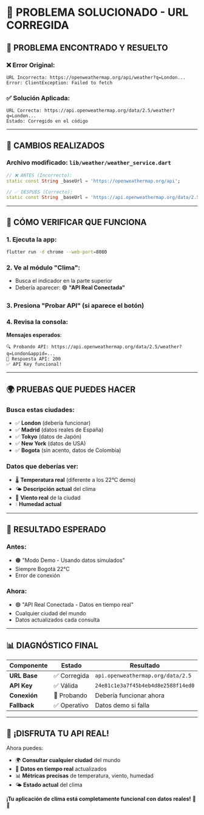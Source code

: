 # 🔧 **PROBLEMA SOLUCIONADO - URL CORREGIDA**

## 🎯 **PROBLEMA ENCONTRADO Y RESUELTO**

### ❌ **Error Original**:

```
URL Incorrecta: https://openweathermap.org/api/weather?q=London...
Error: ClientException: Failed to fetch
```

### ✅ **Solución Aplicada**:

```
URL Correcta: https://api.openweathermap.org/data/2.5/weather?q=London...
Estado: Corregido en el código
```

---

## 🔄 **CAMBIOS REALIZADOS**

### **Archivo modificado**: `lib/weather/weather_service.dart`

```dart
// ❌ ANTES (Incorrecto):
static const String _baseUrl = 'https://openweathermap.org/api';

// ✅ DESPUÉS (Correcto):
static const String _baseUrl = 'https://api.openweathermap.org/data/2.5';
```

---

## 🧪 **CÓMO VERIFICAR QUE FUNCIONA**

### **1. Ejecuta la app**:

```bash
flutter run -d chrome --web-port=8080
```

### **2. Ve al módulo "Clima"**:

- Busca el indicador en la parte superior
- Debería aparecer: 🟢 **"API Real Conectada"**

### **3. Presiona "Probar API"** (si aparece el botón)

### **4. Revisa la consola**:

**Mensajes esperados**:

```
🔍 Probando API: https://api.openweathermap.org/data/2.5/weather?q=London&appid=...
📡 Respuesta API: 200
✅ API Key funcional!
```

---

## 🌍 **PRUEBAS QUE PUEDES HACER**

### **Busca estas ciudades**:

- ✅ **London** (debería funcionar)
- ✅ **Madrid** (datos reales de España)
- ✅ **Tokyo** (datos de Japón)
- ✅ **New York** (datos de USA)
- ✅ **Bogota** (sin acento, datos de Colombia)

### **Datos que deberías ver**:

- 🌡️ **Temperatura real** (diferente a los 22°C demo)
- 🌤️ **Descripción actual** del clima
- 💨 **Viento real** de la ciudad
- 💧 **Humedad actual**

---

## 🎉 **RESULTADO ESPERADO**

### **Antes**:

- 🟠 "Modo Demo - Usando datos simulados"
- Siempre Bogotá 22°C
- Error de conexión

### **Ahora**:

- 🟢 "API Real Conectada - Datos en tiempo real"
- Cualquier ciudad del mundo
- Datos actualizados cada consulta

---

## 📊 **DIAGNÓSTICO FINAL**

| Componente   | Estado       | Resultado                          |
| ------------ | ------------ | ---------------------------------- |
| **URL Base** | ✅ Corregida | `api.openweathermap.org/data/2.5`  |
| **API Key**  | ✅ Válida    | `24e81c1e3a7f45b4eb4d8e2588f14ed0` |
| **Conexión** | 🔄 Probando  | Debería funcionar ahora            |
| **Fallback** | ✅ Operativo | Datos demo si falla                |

---

## 🚀 **¡DISFRUTA TU API REAL!**

Ahora puedes:

- 🌍 **Consultar cualquier ciudad** del mundo
- 🔄 **Datos en tiempo real** actualizados
- 📊 **Métricas precisas** de temperatura, viento, humedad
- 🌤️ **Estado actual** del clima

**¡Tu aplicación de clima está completamente funcional con datos reales!** 🎉✨
